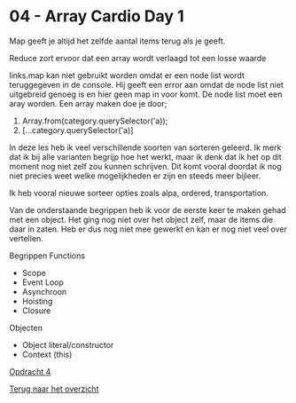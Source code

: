 # 04 - Array Cardio Day 1

Map geeft je altijd het zelfde aantal items terug als je geeft.

Reduce zort ervoor dat een array wordt verlaagd tot een losse waarde

links.map kan niet gebruikt worden omdat er een node list wordt teruggegeven in de console. Hij geeft een error aan omdat de node list niet uitgebreid genoeg is en hier geen map in voor komt. De node list moet een aray worden. 
Een array maken doe je door;

1. Array.from(category.querySelector('a));
2. [...category.querySelector('a)]

In deze les heb ik veel verschillende soorten van sorteren geleerd. Ik merk dat ik bij alle varianten begrijp hoe het werkt, maar ik denk dat ik het op dit moment nog niet zelf zou kunnen schrijven. Dit komt vooral doordat ik nog niet precies weet welke mogelijkheden er zijn en steeds meer bijleer. 

Ik heb vooral nieuwe sorteer opties zoals alpa, ordered, transportation. 

Van de onderstaande begrippen heb ik voor de eerste keer te maken gehad met een object. Het ging nog niet over het object zelf, maar de items die daar in zaten. Heb er dus nog niet mee gewerkt en kan er nog niet veel over vertellen. 


Begrippen
Functions
-	Scope
-	Event Loop
-	Asynchroon
-	Hoisting
-	Closure

Objecten
-	Object literal/constructor
-	Context (this)

[Opdracht 4](https://zeijls.github.io/SRPWesBos/04/index-START.html/) <br>

[Terug naar het overzicht](https://zeijls.github.io/SRPWesBos/)